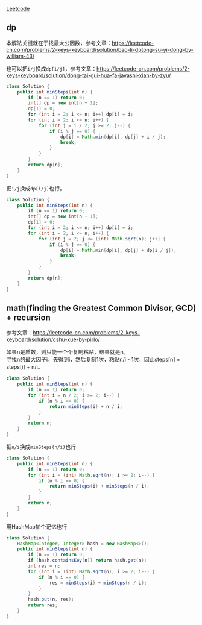 [Leetcode](https://leetcode.com/problems/2-keys-keyboard/submissions/)

## dp
本解法关键就在于找最大公因数，参考文章：https://leetcode-cn.com/problems/2-keys-keyboard/solution/bao-li-dptong-su-yi-dong-by-william-43/

也可以把`i/j`换成`dp[i/j]`，参考文章：https://leetcode-cn.com/problems/2-keys-keyboard/solution/dong-tai-gui-hua-fa-javashi-xian-by-zyu/
```java
class Solution {
    public int minSteps(int n) {
        if (n == 1) return 0;
        int[] dp = new int[n + 1];
        dp[1] = 0;
        for (int i = 2; i <= n; i++) dp[i] = i;
        for (int i = 2; i <= n; i++) {
            for (int j = i / 2; j >= 2; j--) {
                if (i % j == 0) {
                    dp[i] = Math.min(dp[i], dp[j] + i / j);
                    break;
                }
            }
        }
        return dp[n];
    }
}
```
把`i/j`换成`dp[i/j]`也行。
```java
class Solution {
    public int minSteps(int n) {
        if (n == 1) return 0;
        int[] dp = new int[n + 1];
        dp[1] = 0;
        for (int i = 2; i <= n; i++) dp[i] = i;
        for (int i = 2; i <= n; i++) {
            for (int j = 2; j <= (int) Math.sqrt(n); j++) {
                if (i % j == 0) {
                    dp[i] = Math.min(dp[i], dp[j] + dp[i / j]);
                    break;
                }
            }
        }
        return dp[n];
    }
}
```

## math(finding the Greatest Common Divisor, GCD) + recursion 
参考文章：https://leetcode-cn.com/problems/2-keys-keyboard/solution/cshu-xue-by-pirlo/

如果n是质数，则只能一个个复制粘贴，结果就是n。\
寻找n的最大因子i，先得到i，然后复制1次，粘贴n/i - 1次，因此steps[n] = steps[i] + n/i。
```java
class Solution {
    public int minSteps(int n) {
        if (n == 1) return 0;
        for (int i = n / 2; i >= 2; i--) {
            if (n % i == 0) {
                return minSteps(i) + n / i;
            }
        }
        return n;
    }
}
```
把`n/i`换成`minSteps(n/i)`也行
```java
class Solution {
    public int minSteps(int n) {
        if (n == 1) return 0;
        for (int i = (int) Math.sqrt(n); i >= 2; i--) {
            if (n % i == 0) {
                return minSteps(i) + minSteps(n / i);
            }
        }
        return n;
    }
}
```
用HashMap加个记忆也行
```java
class Solution {
    HashMap<Integer, Integer> hash = new HashMap<>();
    public int minSteps(int n) {
        if (n == 1) return 0;
        if (hash.containsKey(n)) return hash.get(n);
        int res = n;
        for (int i = (int) Math.sqrt(n); i >= 2; i--) {
            if (n % i == 0) {
                res = minSteps(i) + minSteps(n / i);
            }
        }
        hash.put(n, res);
        return res;
    }
}
```
